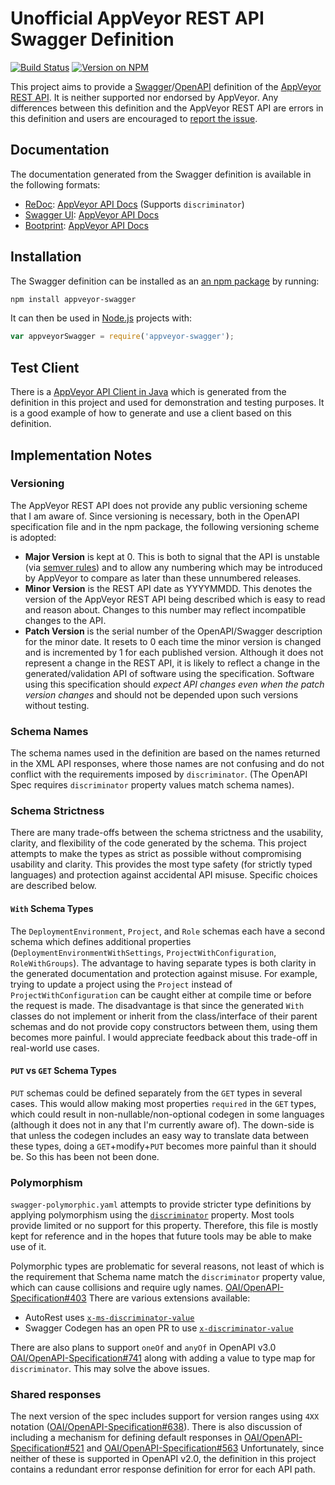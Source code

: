 Unofficial AppVeyor REST API Swagger Definition
===============================================

[![Build Status](https://ci.appveyor.com/api/projects/status/4av6wqa9hk5l7lmi?svg=true)](https://ci.appveyor.com/project/kevinoid/appveyor-swagger)
[![Version on NPM](https://img.shields.io/npm/v/appveyor-swagger.svg?style=flat)](https://www.npmjs.com/package/appveyor-swagger)

This project aims to provide a
[Swagger](http://swagger.io)/[OpenAPI](https://www.openapis.org/) definition
of the [AppVeyor REST API](https://www.appveyor.com/docs/api/).  It is
neither supported nor endorsed by AppVeyor.  Any differences between this
definition and the AppVeyor REST API are errors in this definition and users
are encouraged to [report the
issue](https://github.com/kevinoid/appveyor-swagger/issues/new).

## Documentation

The documentation generated from the Swagger definition is available in the
following formats:

* [ReDoc](https://github.com/Rebilly/ReDoc):
  [AppVeyor API Docs](https://kevinoid.github.io/appveyor-swagger/redoc/)
  (Supports `discriminator`)
* [Swagger UI](https://github.com/swagger-api/swagger-ui/):
  [AppVeyor API Docs](https://kevinoid.github.io/appveyor-swagger/swagger-ui/)
* [Bootprint](https://github.com/bootprint/bootprint-openapi):
  [AppVeyor API Docs](https://kevinoid.github.io/appveyor-swagger/bootprint/)

## Installation

The Swagger definition can be installed as an [an npm
package](https://www.npmjs.com/package/appveyor-swagger) by running:

```sh
npm install appveyor-swagger
```

It can then be used in [Node.js](https://nodejs.org/en/) projects with:

```js
var appveyorSwagger = require('appveyor-swagger');
```

## Test Client

There is a [AppVeyor API Client in
Java](https://github.com/kevinoid/appveyor-swagger-java) which is generated
from the definition in this project and used for demonstration and testing
purposes.  It is a good example of how to generate and use a client based on
this definition.

## Implementation Notes

### Versioning

The AppVeyor REST API does not provide any public versioning scheme that I am
aware of.  Since versioning is necessary, both in the OpenAPI specification
file and in the npm package, the following versioning scheme is adopted:

* **Major Version** is kept at 0.  This is both to signal that the API is
  unstable (via [semver
rules](http://semver.org/spec/v2.0.0.html#semantic-versioning-specification-semver)) and to allow any numbering which may be introduced by AppVeyor to compare
  as later than these unnumbered releases.
* **Minor Version** is the REST API date as YYYYMMDD.  This denotes the version
  of the AppVeyor REST API being described which is easy to read and reason
  about.  Changes to this number may reflect incompatible changes to the API.
* **Patch Version** is the serial number of the OpenAPI/Swagger description for
  the minor date.  It resets to 0 each time the minor version is changed and
  is incremented by 1 for each published version.  Although it does not
  represent a change in the REST API, it is likely to reflect a change in the
  generated/validation API of software using the specification.  Software using
  this specification should *expect API changes even when the patch version
  changes* and should not be depended upon such versions without testing.

### Schema Names

The schema names used in the definition are based on the names returned in the
XML API responses, where those names are not confusing and do not conflict
with the requirements imposed by `discriminator`.  (The OpenAPI Spec requires
`discriminator` property values match schema names).

### Schema Strictness

There are many trade-offs between the schema strictness and the usability,
clarity, and flexibility of the code generated by the schema.  This project
attempts to make the types as strict as possible without compromising
usability and clarity.  This provides the most type safety (for strictly typed
languages) and protection against accidental API misuse.  Specific choices are
described below.

#### `With` Schema Types

The `DeploymentEnvironment`, `Project`, and `Role` schemas each have a second
schema which defines additional properties
(`DeploymentEnvironmentWithSettings`, `ProjectWithConfiguration`,
`RoleWithGroups`).  The advantage to having separate types is both clarity in
the generated documentation and protection against misuse.  For example,
trying to update a project using the `Project` instead of
`ProjectWithConfiguration` can be caught either at compile time or before the
request is made.  The disadvantage is that since the generated `With` classes
do not implement or inherit from the class/interface of their parent schemas
and do not provide copy constructors between them, using them becomes more
painful.  I would appreciate feedback about this trade-off in real-world use
cases.

#### `PUT` vs `GET` Schema Types

`PUT` schemas could be defined separately from the `GET` types in several
cases.  This would allow making most properties `required` in the `GET` types,
which could result in non-nullable/non-optional codegen in some languages
(although it does not in any that I'm currently aware of).  The down-side is
that unless the codegen includes an easy way to translate data between these
types, doing a `GET`+modify+`PUT` becomes more painful than it should be.  So
this has been not been done.

### Polymorphism

`swagger-polymorphic.yaml` attempts to provide stricter type definitions by
applying polymorphism using the
[`discriminator`](https://github.com/OAI/OpenAPI-Specification/blob/master/versions/2.0.md#user-content-schemaDiscriminator)
property.  Most tools provide limited or no support for this property.
Therefore, this file is mostly kept for reference and in the hopes that future
tools may be able to make use of it.

Polymorphic types are problematic for several reasons, not least of which is
the requirement that Schema name match the `discriminator` property value,
which can cause collisions and require ugly names.
[OAI/OpenAPI-Specification#403](https://github.com/OAI/OpenAPI-Specification/issues/403)
There are various extensions available:

* AutoRest uses
  [`x-ms-discriminator-value`](https://github.com/Azure/autorest/pull/474)
* Swagger Codegen has an open PR to use
  [`x-discriminator-value`](https://github.com/swagger-api/swagger-codegen/pull/4252)

There are also plans to support `oneOf` and `anyOf` in OpenAPI v3.0
[OAI/OpenAPI-Specification#741](https://github.com/OAI/OpenAPI-Specification/pull/741)
along with adding a value to type map for `discriminator`.  This may solve the
above issues.

### Shared responses

The next version of the spec includes support for version ranges using `4XX`
notation
([OAI/OpenAPI-Specification#638](https://github.com/OAI/OpenAPI-Specification/pull/638)).
There is also discussion of including a mechanism for defining default
responses in
[OAI/OpenAPI-Specification#521](https://github.com/OAI/OpenAPI-Specification/issues/521)
and
[OAI/OpenAPI-Specification#563](https://github.com/OAI/OpenAPI-Specification/issues/563)
Unfortunately, since neither of these is supported in OpenAPI v2.0, the
definition in this project contains a redundant error response definition for
error for each API path.
